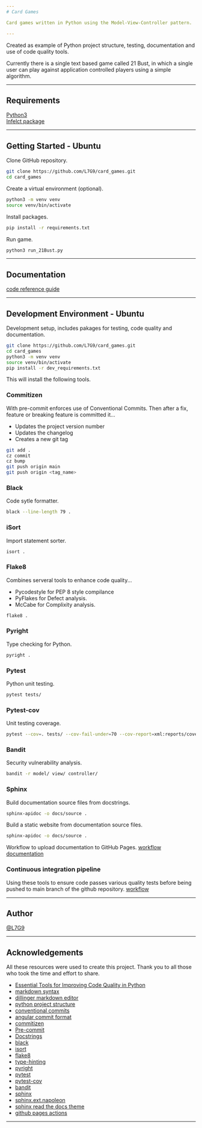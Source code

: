 ```yaml
---
# Card Games

Card games written in Python using the Model-View-Controller pattern.

---
```


Created as example of Python project structure, testing, documentation and use of code quality tools.

Currently there is a single text based game called 21 Bust, in which a single user can play against application controlled players using a simple algorithm.

---

## Requirements
[Python3](https://www.python.org/downloads/)\
[Infelct package](https://pypi.org/project/inflect/)

---

## Getting Started - Ubuntu
Clone GitHub repository.
```bash
git clone https://github.com/L7G9/card_games.git
cd card_games
```
Create a virtual environment (optional).
```bash
python3 -m venv venv
source venv/bin/activate
```
Install packages.
```bash
pip install -r requirements.txt
```
Run game.
```bash
python3 run_21Bust.py
```

---

## Documentation
[code reference guide](https://l7g9.github.io/card_games/)

---

## Development Environment - Ubuntu
Development setup, includes pakages for testing, code quality and documentation.
```bash
git clone https://github.com/L7G9/card_games.git
cd card_games
python3 -m venv venv
source venv/bin/activate
pip install -r dev_requirements.txt
```
This will install the following tools.

### Commitizen
With pre-commit enforces use of Conventional Commits.
Then after a fix, feature or breaking feature is committed it...
  - Updates the project version number
  - Updates the changelog
  - Creates a new git tag
```bash
git add .
cz commit
cz bump
git push origin main
git push origin <tag_name>
```

### Black
Code sytle formatter.
```bash
black --line-length 79 .
```

### iSort
Import statement sorter.
```bash
isort .
```

### Flake8
Combines serveral tools to enhance code quality...
- Pycodestyle for PEP 8 style compilance
- PyFlakes for Defect analysis.
- McCabe for Complixity analysis.
```bash
flake8 .
```

### Pyright
Type checking for Python.
```bash
pyright .
```

### Pytest
Python unit testing.
```bash
pytest tests/
```

### Pytest-cov
Unit testing coverage.
```bash
pytest --cov=. tests/ --cov-fail-under=70 --cov-report=xml:reports/coverage.xml
```

### Bandit
Security vulnerability analysis.
```Bash
bandit -r model/ view/ controller/
```

### Sphinx
Build documentation source files from docstrings.
```Bash
sphinx-apidoc -o docs/source .
```
Build a static website from documentation source files.
```Bash
sphinx-apidoc -o docs/source .
```
Workflow to upload documentation to GitHub Pages.
[workflow](https://github.com/L7G9/card_games/blob/main/.github/workflows/sphinx.yml)
[documentation](https://l7g9.github.io/card_games/)

### Continuous integration pipeline
Using these tools to ensure code passes various quality tests before being pushed to main branch of the github repository.
[workflow](https://github.com/L7G9/card_games/blob/main/.github/workflows/main.yaml)

---

## Author
[@L7G9](https://www.github.com/L7G9)

---

## Acknowledgements
All these resources were used to create this project.  Thank you to all those who took the time and effort to share.
- [Essential Tools for Improving Code Quality in Python](https://itnext.io/essential-tools-for-improving-code-quality-in-python-d24ca3b963d4?gi=778eda09d9b7)
- [markdown syntax](https://towardsdatascience.com/the-ultimate-markdown-cheat-sheet-3d3976b31a0)
- [dillinger markdown editor](https://dillinger.io/)
- [python project structure](https://realpython.com/python-application-layouts/)
- [conventional commits](https://www.conventionalcommits.org/en/v1.0.0/)
- [angular commit format](https://github.com/angular/angular/blob/main/CONTRIBUTING.md#commit)
- [commitizen](https://commitizen-tools.github.io/commitizen/)
- [Pre-commit](https://pre-commit.com/)
- [Docstrings](https://github.com/google/styleguide/blob/gh-pages/pyguide.md#38-comments-and-docstrings)
- [black](https://pypi.org/project/black/)
- [isort](https://pycqa.github.io/isort/)
- [flake8](https://pypi.org/project/flake8/)
- [type-hinting](https://docs.python.org/3/library/typing.html)
- [pyright](https://microsoft.github.io/pyright/#/)
- [pytest](https://docs.pytest.org/en/7.3.x/)
- [pytest-cov](https://pypi.org/project/pytest-cov/)
- [bandit](https://pypi.org/project/bandit/)
- [sphinx](https://www.sphinx-doc.org/en/master/)
- [sphinx.ext.napoleon](https://www.sphinx-doc.org/en/master/usage/extensions/napoleon.html)
- [sphinx read the docs theme](https://sphinx-rtd-theme.readthedocs.io/en/stable/)
- [github pages actions](https://github.com/peaceiris/actions-gh-pages)

---

